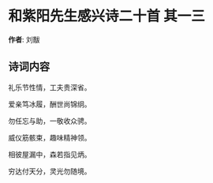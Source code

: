 # 和紫阳先生感兴诗二十首  其一三

**作者**: 刘黻

## 诗词内容

礼乐节性情，工夫贵深省。

爱亲笃冰履，酬世尚锦䌹。

勿任忘与助，一敬收众骋。

威仪筋骸束，趣味精神领。

相彼屋漏中，森若指见炳。

穷达付天分，灵光勿随境。

